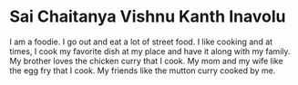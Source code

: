 # Sai Chaitanya Vishnu Kanth Inavolu
I am a foodie. I go out and eat a lot of street food. I like cooking and at times, I cook my favorite dish at my place and have it along with my family. My brother loves the chicken curry that I cook. My mom and my wife like the egg fry that I cook. My friends like the mutton curry cooked by me.